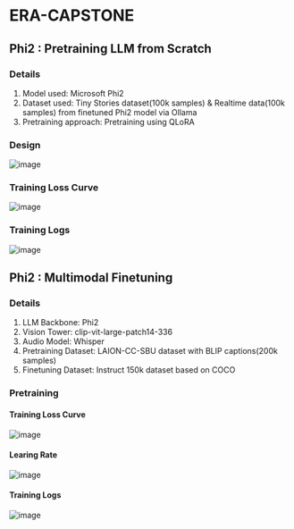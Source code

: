 # ERA-CAPSTONE

## Phi2 : Pretraining LLM from Scratch
### Details
1. Model used: Microsoft Phi2
2. Dataset used: Tiny Stories dataset(100k samples) & Realtime data(100k samples) from finetuned Phi2 model via Ollama
3. Pretraining approach: Pretraining using QLoRA

### Design
![image](https://github.com/RaviNaik/ERA-CAPSTONE/assets/23289802/3a7b2b15-7e70-4ae5-8400-6a4d8dbf5ff9)

### Training Loss Curve
![image](https://github.com/RaviNaik/ERA-CAPSTONE/assets/23289802/f09b0f73-9da2-4bf0-bb00-6e7be8ef8a8e)

### Training Logs
![image](https://github.com/RaviNaik/ERA-CAPSTONE/assets/23289802/a6c143d0-c63c-4227-804f-93a4a8b74f7f)


## Phi2 : Multimodal Finetuning
### Details
1. LLM Backbone: Phi2
2. Vision Tower: clip-vit-large-patch14-336
3. Audio Model: Whisper
4. Pretraining Dataset: LAION-CC-SBU dataset with BLIP captions(200k samples)
5. Finetuning Dataset: Instruct 150k dataset based on COCO

### Pretraining
#### Training Loss Curve
![image](https://github.com/RaviNaik/ERA-CAPSTONE/assets/23289802/b6c37a95-0a56-4b52-8719-3ff56dc1b703)

#### Learing Rate
![image](https://github.com/RaviNaik/ERA-CAPSTONE/assets/23289802/44d9a11b-b28d-47e1-ba1d-d6dc22ebe748)

#### Training Logs
![image](https://github.com/RaviNaik/ERA-CAPSTONE/assets/23289802/76543d98-d9fe-4c1a-ac47-3d06e48053ad)

